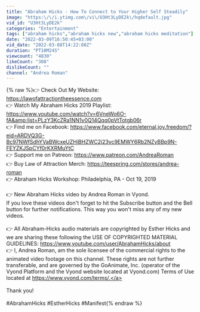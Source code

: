 ```yaml
---
title: "Abraham Hicks - How To Connect to Your Higher Self Steadily"
image: "https:\/\/i.ytimg.com\/vi\/U3Ht3LyDE2k\/hqdefault.jpg"
vid_id: "U3Ht3LyDE2k"
categories: "Entertainment"
tags: ["abraham hicks","abraham hicks new","abraham hicks meditation"]
date: "2022-03-09T16:50:45+03:00"
vid_date: "2022-03-08T14:22:08Z"
duration: "PT10M24S"
viewcount: "4830"
likeCount: "308"
dislikeCount: ""
channel: "Andrea Roman"
---
```

{% raw %}👉 Check Out My Website: <a rel="nofollow" target="blank" href="https://lawofattractiontheessence.com">https://lawofattractiontheessence.com</a><br />👉 Watch My Abraham Hicks 2019 Playlist: <a rel="nofollow" target="blank" href="https://www.youtube.com/watch?v=6VneWo6O-fA&amp;list=PLzY3KcZRa1NN1v0Q14Qqq0pVtTotgb06r">https://www.youtube.com/watch?v=6VneWo6O-fA&amp;list=PLzY3KcZRa1NN1v0Q14Qqq0pVtTotgb06r</a><br />👉 Find me on Facebook: <a rel="nofollow" target="blank" href="https://www.facebook.com/eternal.joy.freedom/?eid=ARDVQ3G-Bc97NWfSdhYVaBWcxeUZHiBHZWC2j23yc9EMWY6Rb2NZyBBp9N-FEYZKJSpCYf0rKXRMuYtC">https://www.facebook.com/eternal.joy.freedom/?eid=ARDVQ3G-Bc97NWfSdhYVaBWcxeUZHiBHZWC2j23yc9EMWY6Rb2NZyBBp9N-FEYZKJSpCYf0rKXRMuYtC</a><br />👉 Support me on Patreon: <a rel="nofollow" target="blank" href="https://www.patreon.com/AndreaRoman">https://www.patreon.com/AndreaRoman</a><br />👉 Buy Law of Attraction Merch: <a rel="nofollow" target="blank" href="https://teespring.com/stores/andrea-roman">https://teespring.com/stores/andrea-roman</a><br />👉 Abraham Hicks Workshop: Philadelphia, PA - Oct 19, 2019<br /><br />👉 New Abraham Hicks video by Andrea Roman in Vyond. <br />If you love these videos don't forget to hit the Subscribe button and the Bell button for further notifications. This way you won't miss any of my new videos.<br /><br />👉 All Abraham-Hicks audio materials are copyrighted by Esther Hicks and we are sharing these following the USE OF COPYRIGHTED MATERIAL GUIDELINES: <a rel="nofollow" target="blank" href="https://www.youtube.com/user/AbrahamHicks/about">https://www.youtube.com/user/AbrahamHicks/about</a><br />👉 I, Andrea Roman, am the sole licensee of the commercial rights to the animated video footage on this channel. These rights are not further transferable, and are governed by the GoAnimate, Inc. (operator of the Vyond Platform and the Vyond website located at Vyond.com) Terms of Use located at <a rel="nofollow" target="blank" href="https://www.vyond.com/terms/.">https://www.vyond.com/terms/.</a><br /><br />Thank you!﻿<br /><br />#AbrahamHicks #EstherHicks #Manifest{% endraw %}
